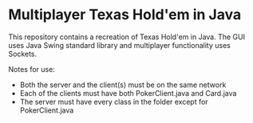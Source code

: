 # Multiplayer Texas Hold'em in Java

This repository contains a recreation of Texas Hold'em in Java. 
The GUI uses Java Swing standard library and multiplayer functionality
uses Sockets. 

Notes for use:

- Both the server and the client(s) must be on the same network
- Each of the clients must have both PokerClient.java and Card.java
- The server must have every class in the folder except for PokerClient.java
